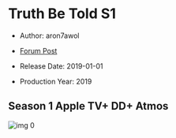 # Truth Be Told S1

* Author: aron7awol

* [Forum Post](https://www.avsforum.com/threads/bass-eq-for-filtered-movies.2995212/post-58955460)

* Release Date: 2019-01-01
* Production Year: 2019

## Season 1 Apple TV+ DD+ Atmos

![img 0](https://i.imgur.com/cNLo5Vu.jpg)

